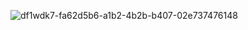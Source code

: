 
![df1wdk7-fa62d5b6-a1b2-4b2b-b407-02e737476148](https://github.com/zelhajou/zelhajou/assets/39954629/7774ba2d-1741-4dcd-b8d4-1d6bdcb64d40)
<!--
![8hr60jort3w91](https://github.com/zelhajou/zelhajou/assets/39954629/944666c7-2cad-4684-af3b-e2ac787d2091)
-->

<!--
![Top Langs](https://github-readme-stats.vercel.app/api/top-langs/?username=zelhajou&hide_progress=compact&layout=compact)
-->
<!--
**zelhajou/zelhajou** is a ✨ _special_ ✨ repository because its `README.md` (this file) appears on your GitHub profile.

Here are some ideas to get you started:

- 🔭 I’m currently working on ...
- 🌱 I’m currently learning ...
- 👯 I’m looking to collaborate on ...
- 🤔 I’m looking for help with ...
- 💬 Ask me about ...
- 📫 How to reach me: ...
- 😄 Pronouns: ...
- ⚡ Fun fact: ...
-->
